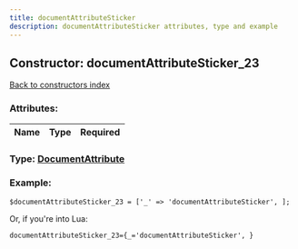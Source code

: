```yaml
---
title: documentAttributeSticker
description: documentAttributeSticker attributes, type and example
---
```

## Constructor: documentAttributeSticker\_23  
[Back to constructors index](index.md)



### Attributes:

| Name     |    Type       | Required |
|----------|:-------------:|---------:|



### Type: [DocumentAttribute](../types/DocumentAttribute.md)


### Example:

```
$documentAttributeSticker_23 = ['_' => 'documentAttributeSticker', ];
```  

Or, if you're into Lua:  


```
documentAttributeSticker_23={_='documentAttributeSticker', }

```


